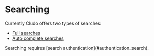 # Searching

Currently Cludo offers two types of searches: 

* [Full searches](#full-searches)
* [Auto complete searches](#autocomplete-searches)

<aside class="warning">
Searching requires [search authentication](#authentication_search).
</aside>
